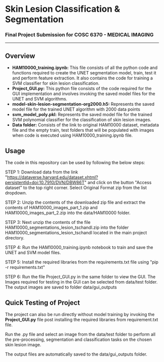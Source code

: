 # Skin Lesion Classification & Segmentation
### Final Project Submission for COSC 6370 - MEDICAL IMAGING

---
## Overview
-	**HAM10000_training.ipynb:**
This file consists of all the python code and functions required to create the UNET segmentation model, train, test it and perform feature extraction. It also contains the code for training a SVM classifier for skin lesion classification.
-	**Project_GUI.py:**
This python file consists of the code required for the GUI implementation and involves invoking the saved model files for the UNET and SVM algorithms. 
-	**model-skin-lesion-segmentation-org2000.h5:**
Represents the saved model file for the trained UNET algorithm with 2000 data points
-	**svm_model_poly.pkl:**
Represents the saved model file for the trained SVM polynomial classifier for the classification of skin lesion images.
-	**Data folder:**
Consists of the link to original HAM10000 dataset, metadata file and the empty train, test folders that will be populated with images when code is executed using HAM10000_training.ipynb file.

## Usage
The code in this repository can be used by following the below steps:

STEP 1: Download data from the link "https://dataverse.harvard.edu/dataset.xhtml?persistentId=doi:10.7910/DVN/DBW86T" and click on the button "Access dataset" to the top right corner.
Select Original Format zip from the list dropdown.

STEP 2: Unzip the contents of the downloaded zip file and extract the contents of HAM10000_images_part_1.zip and HAM10000_images_part_2.zip into the data/HAM10000 folder.

STEP 3: Next unzip the contents of the file HAM10000_segmentations_lesion_tschandl.zip into the folder HAM10000_segmentations_lesion_tschandl located in the main project directory.

STEP 4: Run the HAM10000_training.ipynb notebook to train and save the UNET and SVM model files.

STEP 5: Install the required libraries from the requirements.txt file using "pip -r requirements.txt"

STEP 6: Run the file Project_GUI.py in the same folder to view the GUI. The Images required for testing in the GUI can be selected from data/test folder. The output images are saved to folder data/gui_outputs

## Quick Testing of Project
The project can also be run directly without model training by invoking the **Project_GUI.py** file post installing the required libraries from requirement.txt file.

Run the .py file and select an image from the data/test folder to perform all the pre-processing, segmentation and classification tasks on the chosen skin lesion image.

The output files are automatically saved to the data/gui_outputs folder.